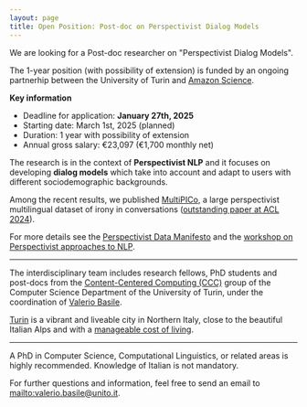 ```yaml
---
layout: page
title: Open Position: Post-doc on Perspectivist Dialog Models
---
```


We are looking for a Post-doc researcher on "Perspectivist Dialog Models". 

The 1-year position (with possibility of extension) is funded by an ongoing partnerhip between the University of Turin and [Amazon Science](https://www.amazon.science).

**Key information**

- Deadline for application: **January 27th, 2025**
- Starting date: March 1st, 2025 (planned)
- Duration: 1 year with possibility of extension
- Annual gross salary: €23,097 (€1,700 monthly net)

The research is in the context of **Perspectivist NLP** and it focuses on developing **dialog models** which take into account and adapt to users with different sociodemographic backgrounds.

Among the recent results, we published [MultiPICo](https://huggingface.co/datasets/Multilingual-Perspectivist-NLU/MultiPICo), a large perspectivist multilingual dataset of irony in conversations ([outstanding paper at ACL 2024](https://x.com/Ginger_in_AI/status/1823646178388664682)).

For more details see the [Perspectivist Data Manifesto](https://pdai.info) and the [workshop on Perspectivist approaches to NLP](https://nlperspectives.di.unito.it/).

----

The interdisciplinary team includes research fellows, PhD students and post-docs from the [Content-Centered Computing (CCC)](https://www.cs.unito.it/do/gruppi.pl/Show?_id=453y) group of the Computer Science Department of the University of Turin, under the coordination of [Valerio Basile](https://valeriobasile.github.io/).

[Turin](https://www.turismotorino.org/en/territory/torino-metropoli/torino) is a vibrant and liveable city in Northern Italy, close to the beautiful Italian Alps and with a [manageable cost of living](https://en.unito.it/living-turin/when-you-arrive/cost-living-turin).

----
 
A PhD in Computer Science, Computational Linguistics, or related areas is highly recommended. Knowledge of Italian is not mandatory.

For further questions and information, feel free to send an email to [mailto:valerio.basile@unito.it](valerio.basile@unito.it).

